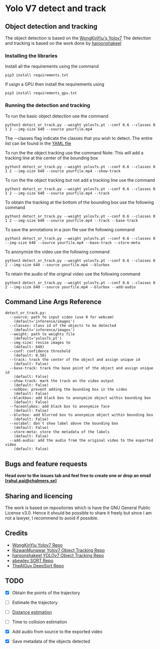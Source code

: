 # Yolo V7 detect and track

## Object detection and tracking
The object detection is based on the [WongKinYiu's Yolov7](https://github.com/WongKinYiu/yolov7)
The detection and tracking is based on the work done by [haroonshakeel](https://github.com/haroonshakeel/yolov7-object-tracking)

### Installing the libraries
Install all the requirements using the command
```
pip3 install requirements.txt
```

If usign a GPU then install the requirements using
```
pip3 install requirements_gpu.txt
```

### Running the detection and tracking
To run the basic object detection use the command
```
python3 detect_or_track.py --weight yolov7x.pt --conf 0.6 --classes 0 1 2 --img-size 640 --source yourfile.mp4
```
The --classes flag indicate the classes that you wish to detect. The entire list can be found in the [YAML file](./data/coco.yaml) 

To run the the object tracking use the command
Note: This will add a tracking line at the center of the bounding box
```
python3 detect_or_track.py --weight yolov7x.pt --conf 0.6 --classes 0 1 2 --img-size 640 --source yourfile.mp4 --show-track
```

To run the the object tracking but not add a tracking line use the command
```
python3 detect_or_track.py --weight yolov7x.pt --conf 0.6 --classes 0 1 2 --img-size 640 --source yourfile.mp4 --track
```

To obtain the tracking at the bottom of the bounding box use the following command
```
python3 detect_or_track.py --weight yolov7x.pt --conf 0.6 --classes 0 1 2 --img-size 640 --source yourfile.mp4 --track --base-track
```

To save the annotations in a json file use the following command
```
python3 detect_or_track.py --weight yolov7x.pt --conf 0.6 --classes 0 --img-size 640 --source yourfile.mp4 --base-track --store-meta
```

To anonymize the video use the following command
```
python3 detect_or_track.py --weight yolov7x.pt --conf 0.6 --classes 0 2 --img-size 640 --source yourfile.mp4 --blurbox
```

To retain the audio of the original video use the following command
```
python3 detect_or_track.py --weight yolov7x.pt --conf 0.6 --classes 0 2 --img-size 640 --source yourfile.mp4 --blurbox --add-audio
```

## Command Line Args Reference
```
detect_or_track.py:
  --source: path to input video (use 0 for webcam)
    (default='inference/images')
  --classes: class id of the objects to be detected
    (default='inference/images')
  --weight: path to weights file
    (default='yolov7x.pt')
  --img-size: resize images to
    (default: 640)
  --conf: confidence threshold
    (default: 0.50)
  --track: track the center of the object and assign unique id
    (default: False)
  --base-track: track the base point of the object and assign unique id
    (default: False)
  --show-track: mark the track on the video output
    (default: False)
  --nobbox: prevent adding the bounding box in the video
    (default: False)
  --blackbox: add black box to anonymize object within bounding box
    (default: False)
  --faceonlybox: add black box to anonymize face
    (default: False)
  --blurbox: add blurred box to anonymize object within bounding box
    (default: False)
  --nolabel: don`t show label above the bounding box
    (default: False)
  --store-meta: store the metadata of the labels
    (default: False)
  --add-audio: add the audio from the original video to the exported video
    (default: False)
```

## Bugs and feature requests
<b>Head over to the issues tab and feel free to create one or drop an email [rahul.pai@chalmers.se]</b>

## Sharing and licencing
The work is based on repositories which is have the GNU General Public License v3.0. Hence it should be possible to share it freely but since I am not a lawyer, I recommend to avoid if possible.

## Credits
- [WongKinYiu Yolov7 Repo](https://github.com/WongKinYiu/yolov7)
- [RizwanMunawar Yolov7 Object Tracking Repo](https://github.com/RizwanMunawar/yolov7-object-tracking)
- [haroonshakeel YOLOv7 Object Tracking Repo](https://github.com/haroonshakeel/yolov7-object-tracking)
- [abewley SORT Repo](https://github.com/abewley/sort)
- [TheAIGuy DeepSort Repo](https://github.com/theAIGuysCode/yolov4-deepsort)

## TODO
- [x] Obtain the points of the trajectory
- [ ] Estimate the trajectory
- [ ] [Distance estimation](./scooter_utils) 
- [ ] Time to collision estimation
- [x] Add audio from source to the exported video
- [x] Save metadata of the objects detected

